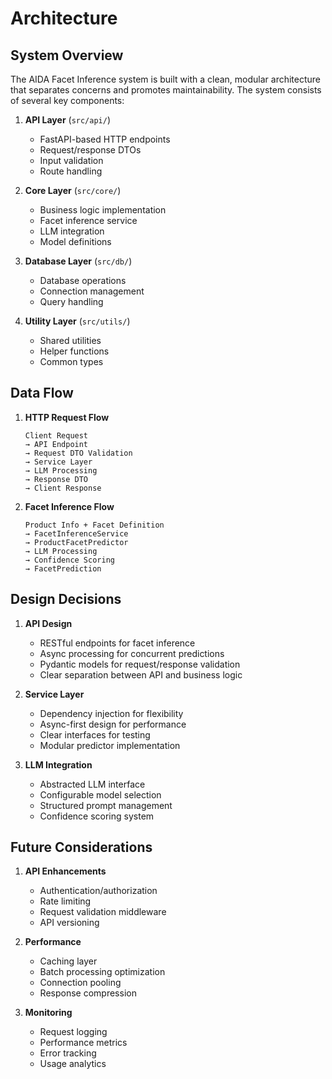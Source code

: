 # Architecture

## System Overview

The AIDA Facet Inference system is built with a clean, modular architecture that separates concerns and promotes maintainability. The system consists of several key components:

1. **API Layer** (`src/api/`)
   - FastAPI-based HTTP endpoints
   - Request/response DTOs
   - Input validation
   - Route handling

2. **Core Layer** (`src/core/`)
   - Business logic implementation
   - Facet inference service
   - LLM integration
   - Model definitions

3. **Database Layer** (`src/db/`)
   - Database operations
   - Connection management
   - Query handling

4. **Utility Layer** (`src/utils/`)
   - Shared utilities
   - Helper functions
   - Common types

## Data Flow

1. **HTTP Request Flow**
   ```
   Client Request
   → API Endpoint
   → Request DTO Validation
   → Service Layer
   → LLM Processing
   → Response DTO
   → Client Response
   ```

2. **Facet Inference Flow**
   ```
   Product Info + Facet Definition
   → FacetInferenceService
   → ProductFacetPredictor
   → LLM Processing
   → Confidence Scoring
   → FacetPrediction
   ```

## Design Decisions

1. **API Design**
   - RESTful endpoints for facet inference
   - Async processing for concurrent predictions
   - Pydantic models for request/response validation
   - Clear separation between API and business logic

2. **Service Layer**
   - Dependency injection for flexibility
   - Async-first design for performance
   - Clear interfaces for testing
   - Modular predictor implementation

3. **LLM Integration**
   - Abstracted LLM interface
   - Configurable model selection
   - Structured prompt management
   - Confidence scoring system

## Future Considerations

1. **API Enhancements**
   - Authentication/authorization
   - Rate limiting
   - Request validation middleware
   - API versioning

2. **Performance**
   - Caching layer
   - Batch processing optimization
   - Connection pooling
   - Response compression

3. **Monitoring**
   - Request logging
   - Performance metrics
   - Error tracking
   - Usage analytics 
